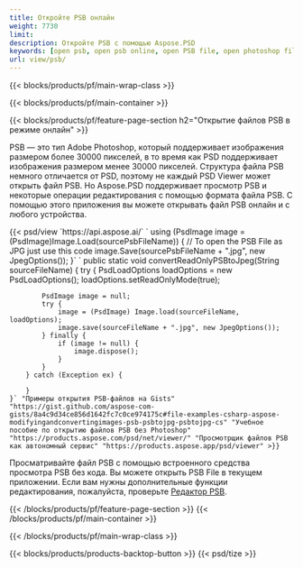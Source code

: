 ```yaml
---
title: Откройте PSB онлайн
weight: 7730
limit: 
description: Откройте PSB с помощью Aspose.PSD
keywords: [open psb, open psb online, open PSB file, open photoshop file, preview psb]
url: view/psb/
---
```


{{< blocks/products/pf/main-wrap-class >}}

{{< blocks/products/pf/main-container >}}

{{< blocks/products/pf/feature-page-section h2="Открытие файлов PSB в режиме онлайн" >}}
<p>PSB — это тип Adobe Photoshop, который поддерживает изображения размером более 30000 пикселей, в то время как PSD поддерживает изображения размером менее 30000 пикселей. Структура файла PSB немного отличается от PSD, поэтому не каждый PSD Viewer может открыть файл PSB. Но Aspose.PSD поддерживает просмотр PSB и некоторые операции редактирования с помощью формата файла PSB. С помощью этого приложения вы можете открывать файл PSB онлайн и с любого устройства.</p>
{{< psd/view `https://api.aspose.ai/` 
`    using (PsdImage image = (PsdImage)Image.Load(sourcePsbFileName))
    {
	    // To open the PSB File as JPG just use this code
        image.Save(sourcePsbFileName + ".jpg",  new JpegOptions());
    }`  `    public static void convertReadOnlyPSBtoJpeg(String sourceFileName) {
        try {
            PsdLoadOptions loadOptions = new PsdLoadOptions();
            loadOptions.setReadOnlyMode(true);
            
            PsdImage image = null;
            try {
                image = (PsdImage) Image.load(sourceFileName, loadOptions);
                image.save(sourceFileName + ".jpg", new JpegOptions());
            } finally {
                if (image != null) {
                    image.dispose();
                }
            }
        } catch (Exception ex) {

        }
    }` "Примеры открытия PSB-файлов на Gists" "https://gist.github.com/aspose-com-gists/8a4c9d34ce856d1642fc7c0ce974175c#file-examples-csharp-aspose-modifyingandconvertingimages-psb-psbtojpg-psbtojpg-cs" "Учебное пособие по открытию файлов PSB без Photoshop" "https://products.aspose.com/psd/net/viewer/" "Просмотрщик файлов PSB как автономный сервис" "https://products.aspose.app/psd/viewer" >}}
<p>Просматривайте файл PSB с помощью встроенного средства просмотра PSB без кода. Вы можете открыть PSB File в текущем приложении. Если вам нужны дополнительные функции редактирования, пожалуйста, проверьте <a href="https://products.aspose.app/psd/template-editor">Редактор PSB</a>.</p>
{{< /blocks/products/pf/feature-page-section >}}
{{< /blocks/products/pf/main-container >}}


{{< /blocks/products/pf/main-wrap-class >}}

{{< blocks/products/products-backtop-button >}}
{{< psd/tize >}}

